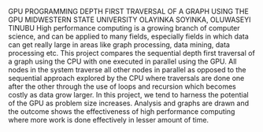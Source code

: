 GPU PROGRAMMING 
DEPTH FIRST TRAVERSAL OF A GRAPH USING THE GPU 
MIDWESTERN STATE UNIVERSITY 
OLAYINKA SOYINKA, OLUWASEYI TINUBU 
High performance computing is a growing branch of computer science, and can be applied to many fields, especially fields in which data
can get really large in areas like graph processing, data mining, data processing etc. This project compares the sequential depth first
traversal of a graph using the CPU with one executed in parallel using the GPU. 
All nodes in the system traverse all other nodes in parallel as opposed to the sequential approach explored by the CPU where traversals
are done one after the other through the use of loops and recursion which becomes costly as data grow larger. In this project, we tend
to harness the potential of the GPU as problem size increases. Analysis and graphs are drawn and the outcome shows the effectiveness
of high performance computing where more work is done effectively in lesser amount of time. 
